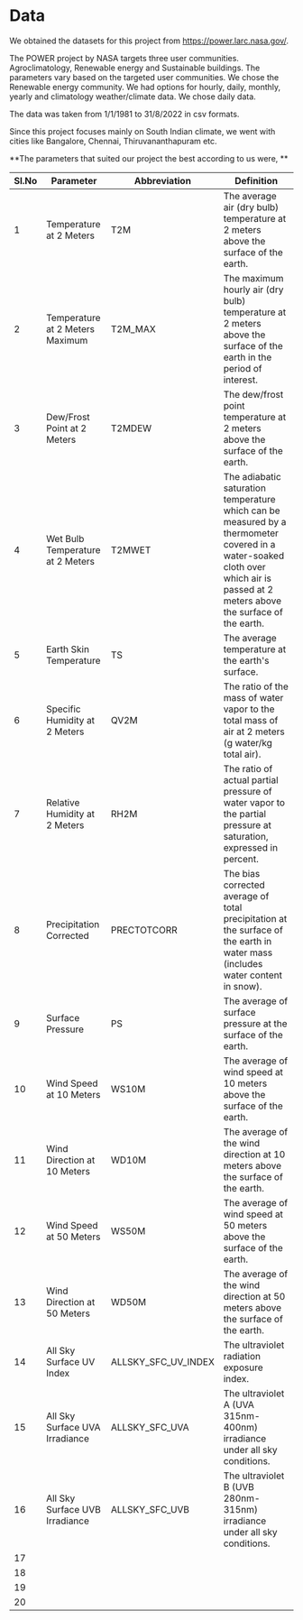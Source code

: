 # Data
We obtained the datasets for this project from https://power.larc.nasa.gov/.

The POWER project by NASA targets three user communities. Agroclimatology, Renewable energy and Sustainable buildings. The parameters vary based on the targeted user communities. We chose the Renewable energy community.
We had options for hourly, daily, monthly, yearly and climatology weather/climate data. We chose daily data. 

The data was taken from 1/1/1981 to 31/8/2022 in csv formats.

Since this project focuses mainly on South Indian climate, we went with cities like Bangalore, Chennai, Thiruvananthapuram etc.

**The parameters that suited our project the best according to us were, **

|Sl.No|Parameter|Abbreviation|Definition|
| ------------- | ------------- | ----- | ----- |
|1|Temperature at 2 Meters|T2M|The average air (dry bulb) temperature at 2 meters above the surface of the earth.|
|2|Temperature at 2 Meters Maximum|T2M_MAX|The maximum hourly air (dry bulb) temperature at 2 meters above the surface of the earth in the period of interest.|
|3|Dew/Frost Point at 2 Meters|T2MDEW|The dew/frost point temperature at 2 meters above the surface of the earth.|
|4|Wet Bulb Temperature at 2 Meters|T2MWET|The adiabatic saturation temperature which can be measured by a thermometer covered in a water-soaked cloth over which air is passed at 2 meters above the surface of the earth.|
|5|Earth Skin Temperature|TS|The average temperature at the earth's surface.|
|6|Specific Humidity at 2 Meters|QV2M|The ratio of the mass of water vapor to the total mass of air at 2 meters (g water/kg total air).|
|7|Relative Humidity at 2 Meters|RH2M|The ratio of actual partial pressure of water vapor to the partial pressure at saturation, expressed in percent.|
|8|Precipitation Corrected|PRECTOTCORR|The bias corrected average of total precipitation at the surface of the earth in water mass (includes water content in snow).|
|9|Surface Pressure|PS|The average of surface pressure at the surface of the earth.|
|10|Wind Speed at 10 Meters|WS10M|The average of wind speed at 10 meters above the surface of the earth.|
|11|Wind Direction at 10 Meters|WD10M|The average of the wind direction at 10 meters above the surface of the earth.|
|12|Wind Speed at 50 Meters|WS50M|The average of wind speed at 50 meters above the surface of the earth.|
|13|Wind Direction at 50 Meters|WD50M|The average of the wind direction at 50 meters above the surface of the earth.|
|14|All Sky Surface UV Index|ALLSKY_SFC_UV_INDEX|The ultraviolet radiation exposure index.|
|15|All Sky Surface UVA Irradiance|ALLSKY_SFC_UVA|The ultraviolet A (UVA 315nm-400nm) irradiance under all sky conditions.|
|16|All Sky Surface UVB Irradiance|ALLSKY_SFC_UVB|The ultraviolet B (UVB 280nm-315nm) irradiance under all sky conditions.|
|17|
|18|
|19|
|20|
